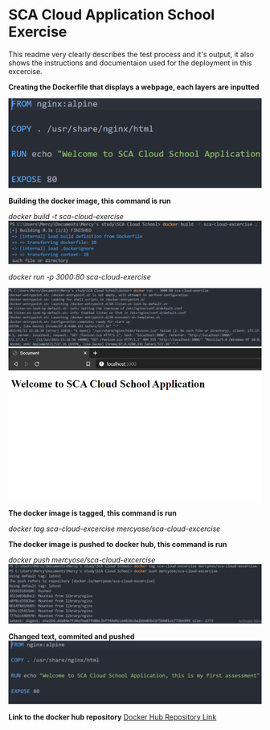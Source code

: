 # SCA Cloud Application School Exercise

This readme very clearly describes the test process and it's output, it also shows the instructions and documentaion used for the deployment in this excercise.

**Creating the Dockerfile that displays a webpage, each layers are inputted**

<img alt ='dockerfile-layers' src='img/dockerfile-layers.PNG'>

**Building the docker image, this command is run**

*docker build -t sca-cloud-exercise*
<img alt ='docker-image' src='img/dockerimage.png'>

*docker run -p 3000:80 sca-cloud-exercise*

<img alt ='docker-run' src='img/run.PNG'>

<img alt ='web-page' src='img/web.PNG'>

**The docker image is tagged, this command is run**

*docker tag sca-cloud-excercise mercyose/sca-cloud-excercise*

**The docker image is pushed to docker hub, this command is run**

*docker push mercyose/sca-cloud-excercise*
<img alt ='docker-push' src='img/dockerpush.PNG'>

**Changed text, commited and pushed**
<img alt ='dockerfile-text' src='img/dockerfile.png'>


**Link to the docker hub repository**
[Docker Hub Repository Link](https://hub.docker.com/repository/docker/mercyose/sca-cloud-excercise)

